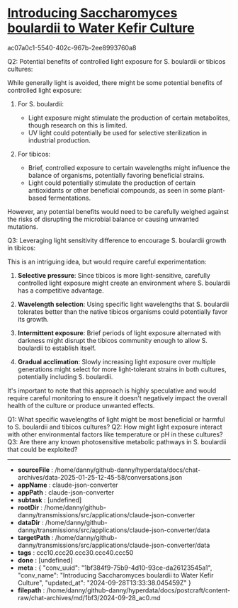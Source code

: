 # [Introducing Saccharomyces boulardii to Water Kefir Culture](https://claude.ai/chat/1bf384f9-75b9-4d10-93ce-da26123545a1)

ac07a0c1-5540-402c-967b-2ee8993760a8

 Q2: Potential benefits of controlled light exposure for S. boulardii or tibicos cultures:

While generally light is avoided, there might be some potential benefits of controlled light exposure:

1. For S. boulardii:
   - Light exposure might stimulate the production of certain metabolites, though research on this is limited.
   - UV light could potentially be used for selective sterilization in industrial production.

2. For tibicos:
   - Brief, controlled exposure to certain wavelengths might influence the balance of organisms, potentially favoring beneficial strains.
   - Light could potentially stimulate the production of certain antioxidants or other beneficial compounds, as seen in some plant-based fermentations.

However, any potential benefits would need to be carefully weighed against the risks of disrupting the microbial balance or causing unwanted mutations.

Q3: Leveraging light sensitivity difference to encourage S. boulardii growth in tibicos:

This is an intriguing idea, but would require careful experimentation:

1. **Selective pressure**: Since tibicos is more light-sensitive, carefully controlled light exposure might create an environment where S. boulardii has a competitive advantage.

2. **Wavelength selection**: Using specific light wavelengths that S. boulardii tolerates better than the native tibicos organisms could potentially favor its growth.

3. **Intermittent exposure**: Brief periods of light exposure alternated with darkness might disrupt the tibicos community enough to allow S. boulardii to establish itself.

4. **Gradual acclimation**: Slowly increasing light exposure over multiple generations might select for more light-tolerant strains in both cultures, potentially including S. boulardii.

It's important to note that this approach is highly speculative and would require careful monitoring to ensure it doesn't negatively impact the overall health of the culture or produce unwanted effects.

Q1: What specific wavelengths of light might be most beneficial or harmful to S. boulardii and tibicos cultures?
Q2: How might light exposure interact with other environmental factors like temperature or pH in these cultures?
Q3: Are there any known photosensitive metabolic pathways in S. boulardii that could be exploited?

---

* **sourceFile** : /home/danny/github-danny/hyperdata/docs/chat-archives/data-2025-01-25-12-45-58/conversations.json
* **appName** : claude-json-converter
* **appPath** : claude-json-converter
* **subtask** : [undefined]
* **rootDir** : /home/danny/github-danny/transmissions/src/applications/claude-json-converter
* **dataDir** : /home/danny/github-danny/transmissions/src/applications/claude-json-converter/data
* **targetPath** : /home/danny/github-danny/transmissions/src/applications/claude-json-converter/data
* **tags** : ccc10.ccc20.ccc30.ccc40.ccc50
* **done** : [undefined]
* **meta** : {
  "conv_uuid": "1bf384f9-75b9-4d10-93ce-da26123545a1",
  "conv_name": "Introducing Saccharomyces boulardii to Water Kefir Culture",
  "updated_at": "2024-09-28T13:33:38.045459Z"
}
* **filepath** : /home/danny/github-danny/hyperdata/docs/postcraft/content-raw/chat-archives/md/1bf3/2024-09-28_ac0.md